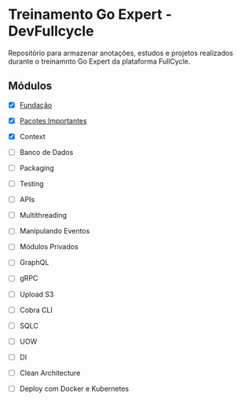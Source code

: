 # Treinamento Go Expert - DevFullcycle

Repositório para armazenar anotações, estudos e projetos realizados durante o treinamnto Go Expert da plataforma FullCycle.

## Módulos

- [x] [Fundação](https://github.com/guilchaves/treinamento-goexpert/tree/main/1-Fundacao)</br>
- [x] [Pacotes Importantes](https://github.com/guilchaves/treinamento-goexpert/tree/main/2-Pacotes-importantes)</br>
- [x] Context</br>
- [ ] Banco de Dados</br>
- [ ] Packaging</br>
- [ ] Testing</br>
- [ ] APIs</br>
- [ ] Multithreading</br>
- [ ] Manipulando Eventos</br>
- [ ] Módulos Privados</br>
- [ ] GraphQL</br>
- [ ] gRPC</br>
- [ ] Upload S3</br>
- [ ] Cobra CLI</br>
- [ ] SQLC</br>
- [ ] UOW</br>
- [ ] DI</br>
- [ ] Clean Architecture</br>
- [ ] Deploy com Docker e Kubernetes</br>


